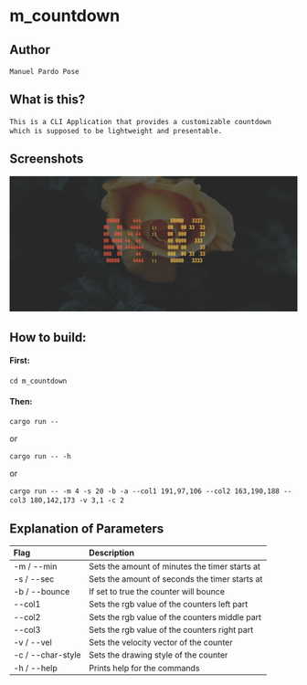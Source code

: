 # m_countdown

## Author
    Manuel Pardo Pose

## What is this?
    This is a CLI Application that provides a customizable countdown
    which is supposed to be lightweight and presentable.

## Screenshots
![Example Screenshot 1](screenshots/screenshot1.png)

## How to build:
#### First:

    cd m_countdown


#### Then:

    cargo run --

or

    cargo run -- -h

or

    cargo run -- -m 4 -s 20 -b -a --col1 191,97,106 --col2 163,190,188 --col3 180,142,173 -v 3,1 -c 2

## Explanation of Parameters
|Flag               |Description                                    |
|:-                 |:-                                             |
|-m / --min         |Sets the amount of minutes the timer starts at |
|-s / --sec         |Sets the amount of seconds the timer starts at |
|-b / --bounce      |If set to true the counter will bounce         |
|--col1             |Sets the rgb value of the counters left part   |
|--col2             |Sets the rgb value of the counters middle part |
|--col3             |Sets the rgb value of the counters right part  |
|-v / --vel         |Sets the velocity vector of the counter        |
|-c / --char-style  |Sets the drawing style of the counter          |
|-h / --help        |Prints help for the commands                   |
